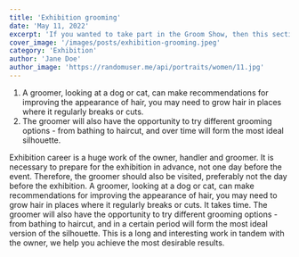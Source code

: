 ```yaml
---
title: 'Exhibition grooming'
date: 'May 11, 2022'
excerpt: 'If you wanted to take part in the Groom Show, then this section is for you'
cover_image: '/images/posts/exhibition-grooming.jpeg'
category: 'Exhibition'
author: 'Jane Doe'
author_image: 'https://randomuser.me/api/portraits/women/11.jpg'
---
```

1. A groomer, looking at a dog or cat, can make recommendations for improving the appearance of hair, you may need to grow hair in places where it regularly breaks or cuts.
2. The groomer will also have the opportunity to try different grooming options - from bathing to haircut, and over time will form the most ideal silhouette.

Exhibition career is a huge work of the owner, handler and groomer.
It is necessary to prepare for the exhibition in advance, not one day before the event.
Therefore, the groomer should also be visited, preferably not the day before the exhibition.
A groomer, looking at a dog or cat, can make recommendations for improving the appearance of hair, you may need to grow hair in places where it regularly breaks or cuts.
It takes time.
The groomer will also have the opportunity to try different grooming options - from bathing to haircut, and in a certain period will form the most ideal version of the silhouette.
This is a long and interesting work in tandem with the owner, we help you achieve the most desirable results.